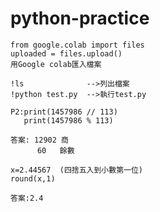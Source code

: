 # python-practice
```
from google.colab import files
uploaded = files.upload()
用Google colab匯入檔案
```
```
!ls              -->列出檔案
!python test.py  -->執行test.py
```
```
P2:print(1457986 // 113)
   print(1457986 % 113)
```
```
答案: 12902 商
      60   餘數
```
```
x=2.44567  (四捨五入到小數第一位)
round(x,1)
```
```
答案:2.4
```
